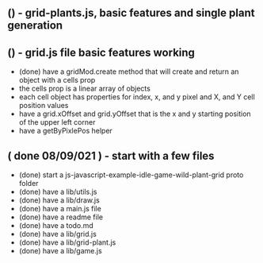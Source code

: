 
## () - grid-plants.js, basic features and single plant generation

## () - grid.js file basic features working
* (done) have a gridMod.create method that will create and return an object with a cells prop
* the cells prop is a linear array of objects
* each cell object has properties for index, x, and y pixel and X, and Y cell position values
* have a grid.xOffset and grid.yOffset that is the x and y starting position of the upper left corner
* have a getByPixlePos helper

## ( done 08/09/021 ) - start with a few files
* (done) start a js-javascript-example-idle-game-wild-plant-grid proto folder
* (done) have a lib/utils.js
* (done) have a lib/draw.js
* (done) have a main.js file
* (done) have a readme file
* (done) have a todo.md
* (done) have a lib/grid.js
* (done) have a lib/grid-plant.js
* (done) have a lib/game.js
